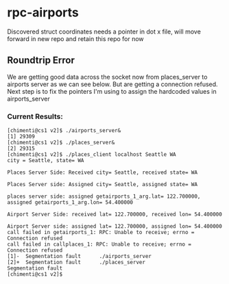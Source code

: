 # rpc-airports

Discovered struct coordinates needs a pointer in dot x file, will move forward in new repo and retain this repo for now

## Roundtrip Error

We are getting good data across the socket now from places_server to airports server as we can see below. But are getting a connection refused. Next step is to fix the pointers I'm using to assign the hardcoded values in airports_server

### Current Results:

```
[chimenti@cs1 v2]$ ./airports_server&
[1] 29309
[chimenti@cs1 v2]$ ./places_server&
[2] 29315
[chimenti@cs1 v2]$ ./places_client localhost Seattle WA
city = Seattle, state= WA

Places Server Side: Received city= Seattle, received state= WA

Places Server side: Assigned city= Seattle, assigned state= WA

places server side: assigned getairports_1_arg.lat= 122.700000, assigned getairports_1_arg.lon= 54.400000

Airport Server Side: received lat= 122.700000, received lon= 54.400000

Airport Server side: assigned lat= 122.700000, assigned lon= 54.400000
call failed in getairports_1: RPC: Unable to receive; errno = Connection refused
call failed in callplaces_1: RPC: Unable to receive; errno = Connection refused
[1]-  Segmentation fault      ./airports_server
[2]+  Segmentation fault      ./places_server
Segmentation fault
[chimenti@cs1 v2]$ 
```

